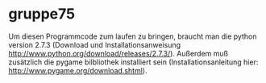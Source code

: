 gruppe75
========
Um diesen Programmcode zum laufen zu bringen, braucht man die python version 2.7.3
(Download und Installationsanweisung http://www.python.org/download/releases/2.7.3/). 
Außerdem muß zusätzlich die pygame bilbliothek installiert sein
(Installationsanleitung hier: http://www.pygame.org/download.shtml).
